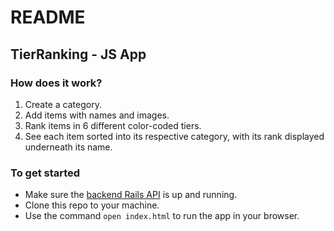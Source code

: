# README

## TierRanking - JS App

### How does it work?

1. Create a category. 
2. Add items with names and images. 
3. Rank items in 6 different color-coded tiers.
4. See each item sorted into its respective category, with its rank displayed underneath its name.

### To get started

- Make sure the [backend Rails API](https://github.com/tsbrun/tier-ranking-backend) is up and running.
- Clone this repo to your machine.
- Use the command `open index.html` to run the app in your browser.
